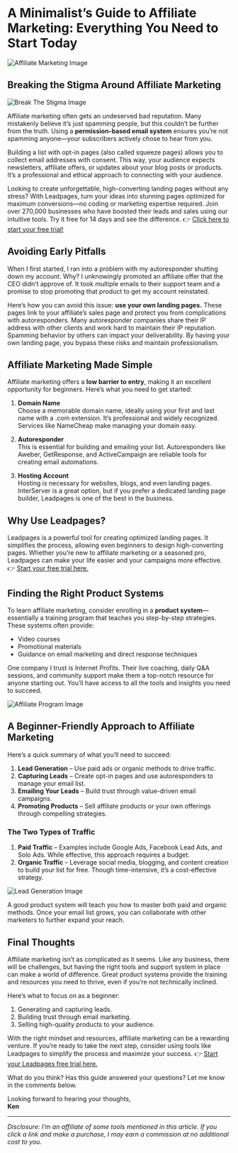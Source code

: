 # A Minimalist’s Guide to Affiliate Marketing: Everything You Need to Start Today

![Affiliate Marketing Image](https://w3lifestyle.com/wp-content/uploads/2022/11/affckmarkArms.jpg)

## Breaking the Stigma Around Affiliate Marketing

![Break The Stigma Image](https://w3lifestyle.com/wp-content/uploads/2022/11/breaktheStigmaWEB.jpg)

Affiliate marketing often gets an undeserved bad reputation. Many mistakenly believe it’s just spamming people, but this couldn’t be further from the truth. Using a **permission-based email system** ensures you’re not spamming anyone—your subscribers actively chose to hear from you. 

Building a list with opt-in pages (also called squeeze pages) allows you to collect email addresses with consent. This way, your audience expects newsletters, affiliate offers, or updates about your blog posts or products. It’s a professional and ethical approach to connecting with your audience.

Looking to create unforgettable, high-converting landing pages without any stress? With Leadpages, turn your ideas into stunning pages optimized for maximum conversions—no coding or marketing expertise required. Join over 270,000 businesses who have boosted their leads and sales using our intuitive tools. Try it free for 14 days and see the difference. 👉 [Click here to start your free trial!](https://bit.ly/LEadPages)

## Avoiding Early Pitfalls

When I first started, I ran into a problem with my autoresponder shutting down my account. Why? I unknowingly promoted an affiliate offer that the CEO didn’t approve of. It took multiple emails to their support team and a promise to stop promoting that product to get my account reinstated.

Here’s how you can avoid this issue: **use your own landing pages.** These pages link to your affiliate’s sales page and protect you from complications with autoresponders. Many autoresponder companies share their IP address with other clients and work hard to maintain their IP reputation. Spamming behavior by others can impact your deliverability. By having your own landing page, you bypass these risks and maintain professionalism.

## Affiliate Marketing Made Simple

Affiliate marketing offers a **low barrier to entry**, making it an excellent opportunity for beginners. Here’s what you need to get started:

1. **Domain Name**  
   Choose a memorable domain name, ideally using your first and last name with a .com extension. It’s professional and widely recognized. Services like NameCheap make managing your domain easy.

2. **Autoresponder**  
   This is essential for building and emailing your list. Autoresponders like Aweber, GetResponse, and ActiveCampaign are reliable tools for creating email automations.

3. **Hosting Account**  
   Hosting is necessary for websites, blogs, and even landing pages. InterServer is a great option, but if you prefer a dedicated landing page builder, Leadpages is one of the best in the business.

## Why Use Leadpages?

Leadpages is a powerful tool for creating optimized landing pages. It simplifies the process, allowing even beginners to design high-converting pages. Whether you’re new to affiliate marketing or a seasoned pro, Leadpages can make your life easier and your campaigns more effective. 👉 [Start your free trial here.](https://bit.ly/LEadPages)

## Finding the Right Product Systems

To learn affiliate marketing, consider enrolling in a **product system**—essentially a training program that teaches you step-by-step strategies. These systems often provide:

- Video courses
- Promotional materials
- Guidance on email marketing and direct response techniques

One company I trust is Internet Profits. Their live coaching, daily Q&A sessions, and community support make them a top-notch resource for anyone starting out. You’ll have access to all the tools and insights you need to succeed.

![Affiliate Program Image](https://w3lifestyle.com/wp-content/uploads/2022/11/affProgramWEB.jpg)

## A Beginner-Friendly Approach to Affiliate Marketing

Here’s a quick summary of what you’ll need to succeed:

1. **Lead Generation** – Use paid ads or organic methods to drive traffic.
2. **Capturing Leads** – Create opt-in pages and use autoresponders to manage your email list.
3. **Emailing Your Leads** – Build trust through value-driven email campaigns.
4. **Promoting Products** – Sell affiliate products or your own offerings through compelling strategies.

### The Two Types of Traffic

1. **Paid Traffic** – Examples include Google Ads, Facebook Lead Ads, and Solo Ads. While effective, this approach requires a budget.
2. **Organic Traffic** – Leverage social media, blogging, and content creation to build your list for free. Though time-intensive, it’s a cost-effective strategy.

![Lead Generation Image](https://w3lifestyle.com/wp-content/uploads/2022/11/leadgeneration.jpg)

A good product system will teach you how to master both paid and organic methods. Once your email list grows, you can collaborate with other marketers to further expand your reach.

## Final Thoughts

Affiliate marketing isn’t as complicated as it seems. Like any business, there will be challenges, but having the right tools and support system in place can make a world of difference. Great product systems provide the training and resources you need to thrive, even if you’re not technically inclined.

Here’s what to focus on as a beginner:

1. Generating and capturing leads.  
2. Building trust through email marketing.  
3. Selling high-quality products to your audience.

With the right mindset and resources, affiliate marketing can be a rewarding venture. If you’re ready to take the next step, consider using tools like Leadpages to simplify the process and maximize your success. 👉 [Start your Leadpages free trial here.](https://bit.ly/LEadPages)

What do you think? Has this guide answered your questions? Let me know in the comments below. 

Looking forward to hearing your thoughts,  
**Ken**

---

*Disclosure: I’m an affiliate of some tools mentioned in this article. If you click a link and make a purchase, I may earn a commission at no additional cost to you.*
